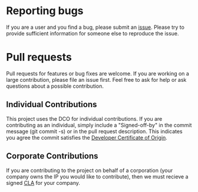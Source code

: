 # Reporting bugs
If you are a user and you find a bug, please submit an [issue](https://github.ibm.com/cs-team-atg/async-util/issues). Please try to provide sufficient information for someone else to reproduce the issue.

# Pull requests
Pull requests for features or bug fixes are welcome. If you are working on a large contribution, please file an issue first. Feel free to ask for help or ask questions about a possible contribution.

## Individual Contributions
This project uses the DCO for individual contributions. If you are contributing as an individual, simply include a "Signed-off-by" in the commit message (git commit -s) or in the pull request description. This indicates you agree the commit satisfies the [Developer Certificate of Origin](DCO1.1.txt).

## Corporate Contributions
If you are contributing to the project on behalf of a corporation (your company owns the IP you would like to contribute), then we must recieve a signed [CLA](cla.doc) for your company.
